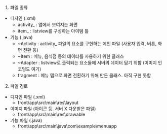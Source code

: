 1. 파일 종류
 * 디자인 (.xml)
   - activity_ : 앱에서 보여지는 화면
   - item_ : listview를 구성하는 아이템 틀
 * 기능 (.java)
   - ~Activity : activity_ 파일의 요소를 구현하는 메인 파일 (사용자 입력, 버튼, 화면 전환 등)
   - ~Item : 메뉴, 음식점 등의 데이터를 사용하기 위한 클래스
   - ~Adapter : listview로 출력되는 요소들에 서버의 데이터 담기 위함 (이미지 인코딩도 여기)
   - fragment : 메뉴 탭으로 화면 전환하기 위해 만든 클래스. 아직 구현 못함

2. 파일 경로
 * 디자인 파일 (.xml)
   - front\app\src\main\res\layout
 * 이미지 파일 (아이콘 등. 서버 X 다운받은 파일)
   - front\app\src\main\res\drawable
 * 기능 파일 (.java)
   - front\app\src\main\java\com\example\menuapp
  
 
